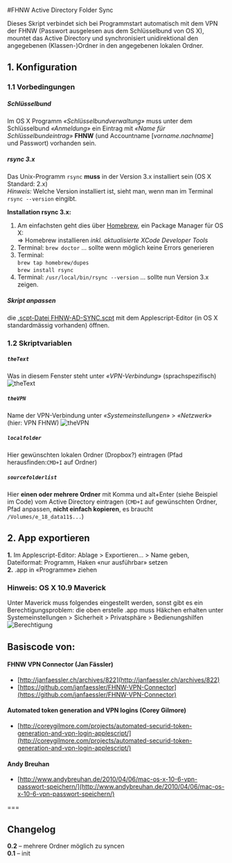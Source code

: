 #FHNW Active Directory Folder Sync

Dieses Skript verbindet sich bei Programmstart automatisch mit dem VPN der FHNW (Passwort ausgelesen aus dem Schlüsselbund von OS X), mountet das Active Directory und synchronisiert unidirektional den angegebenen (Klassen-)Ordner in den angegebenen lokalen Ordner.

## 1. Konfiguration

### 1.1 Vorbedingungen
##### Schlüsselbund
Im OS X Programm *«Schlüsselbundverwaltung»* muss unter dem Schlüsselbund *«Anmeldung»* ein Eintrag mit 
*«Name für Schlüsselbundeintrag»* **FHNW** (und Accountname [*vorname.nachname*] und Passwort) vorhanden sein.

##### rsync 3.x
Das Unix-Programm `rsync` **muss** in der Version 3.x installiert sein (OS X Standard: 2.x)  
*Hinweis:*
Welche Version installiert ist, sieht man, wenn man im Terminal `rsync --version` eingibt.  
  
**Installation rsync 3.x:**  
1. Am einfachsten geht dies über [Homebrew](http://brew.sh/), ein Package Manager für OS X:   
=> Homebrew installieren *inkl. aktualisierte XCode Developer Tools*  
2. Terminal: `brew doctor` ... sollte wenn möglich keine Errors generieren   
3. Terminal:  
`brew tap homebrew/dupes`  
`brew install rsync`  
4. Terminal: `/usr/local/bin/rsync --version` ... sollte nun Version 3.x zeigen.


##### Skript anpassen
die [.scpt-Datei FHNW-AD-SYNC.scpt](https://github.com/davidhuser/fhnw-ad-sync/blob/master/FHNW-AD-SYNC.scpt?raw=true) mit dem Applescript-Editor (in OS X standardmässig vorhanden) öffnen.


### 1.2 Skriptvariablen
##### `theText`
Was in diesem Fenster steht unter *«VPN-Verbindung»* (sprachspezifisch)
![theText](http://i.imgur.com/SgGjxzA.png)

##### `theVPN`
Name der VPN-Verbindung unter *«Systemeinstellungen»* > *«Netzwerk»* (hier: VPN FHNW)
![theVPN](http://i.imgur.com/ZBEliHC.png)

##### `localfolder`
Hier gewünschten lokalen Ordner (Dropbox?) eintragen (Pfad herausfinden:`CMD+I` auf Ordner)

##### `sourcefolderlist`
Hier **einen oder mehrere Ordner** mit Komma und alt+Enter (siehe Beispiel im Code) vom Active Directory eintragen (`CMD+I` auf gewünschten Ordner, Pfad anpassen, **nicht einfach kopieren**, es braucht `/Volumes/e_18_data11$...`)  

## 2. App exportieren

**1.** Im Applescript-Editor: Ablage > Exportieren... > Name geben, Dateiformat: Programm, Haken «nur ausführbar» setzen  
**2.** .app in «Programme» ziehen

### Hinweis: OS X 10.9 Maverick
Unter Maverick muss folgendes eingestellt werden, sonst gibt es ein Berechtigungsproblem:
die oben erstelle .app muss Häkchen erhalten unter Systemeinstellungen > Sicherheit > Privatsphäre > Bedienungshilfen
![Berechtigung](http://i.imgur.com/cEUxUbG.png)

## Basiscode von:
#### FHNW VPN Connector (Jan Fässler)+ [http://janfaessler.ch/archives/822](http://janfaessler.ch/archives/822)+ [https://github.com/janfaessler/FHNW-VPN-Connector](https://github.com/janfaessler/FHNW-VPN-Connector)
#### Automated token generation and VPN logins (Corey Gilmore)+ [http://coreygilmore.com/projects/automated-securid-token-generation-and-vpn-login-applescript/](http://coreygilmore.com/projects/automated-securid-token-generation-and-vpn-login-applescript/)#### Andy Breuhan+ [http://www.andybreuhan.de/2010/04/06/mac-os-x-10-6-vpn-passwort-speichern/](http://www.andybreuhan.de/2010/04/06/mac-os-x-10-6-vpn-passwort-speichern/)

===## Changelog
**0.2** – mehrere Ordner möglich zu syncen  
**0.1** – init
